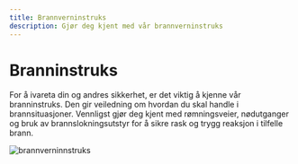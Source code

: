 ```yaml
---
title: Brannverninstruks
description: Gjør deg kjent med vår brannverninstruks
---
```


# Branninstruks

For å ivareta din og andres sikkerhet, er det viktig å kjenne vår branninstruks. Den gir veiledning om hvordan du skal handle i brannsituasjoner. Vennligst gjør deg kjent med rømningsveier, nødutganger og bruk av brannslokningsutstyr for å sikre rask og trygg reaksjon i tilfelle brann.

![brannverninnstruks](/media/brannverninstruks.webp "brannverninnstruks")
